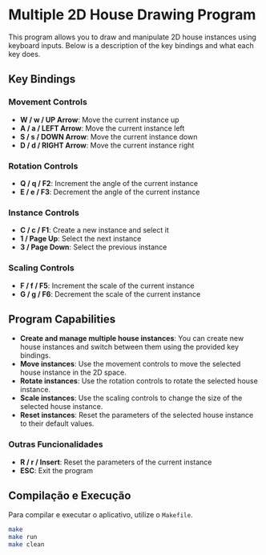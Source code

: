 # Multiple 2D House Drawing Program

This program allows you to draw and manipulate 2D house instances using keyboard inputs. Below is a description of the key bindings and what each key does.

## Key Bindings

### Movement Controls
- **W / w / UP Arrow**: Move the current instance up
- **A / a / LEFT Arrow**: Move the current instance left
- **S / s / DOWN Arrow**: Move the current instance down
- **D / d / RIGHT Arrow**: Move the current instance right

### Rotation Controls
- **Q / q / F2**: Increment the angle of the current instance
- **E / e / F3**: Decrement the angle of the current instance

### Instance Controls
- **C / c / F1**: Create a new instance and select it
- **1 / Page Up**: Select the next instance
- **3 / Page Down**: Select the previous instance

### Scaling Controls
- **F / f / F5**: Increment the scale of the current instance
- **G / g / F6**: Decrement the scale of the current instance

## Program Capabilities

- **Create and manage multiple house instances**: You can create new house instances and switch between them using the provided key bindings.
- **Move instances**: Use the movement controls to move the selected house instance in the 2D space.
- **Rotate instances**: Use the rotation controls to rotate the selected house instance.
- **Scale instances**: Use the scaling controls to change the size of the selected house instance.
- **Reset instances**: Reset the parameters of the selected house instance to their default values.

### Outras Funcionalidades

- **R / r / Insert**: Reset the parameters of the current instance
- **ESC**: Exit the program

## Compilação e Execução

Para compilar e executar o aplicativo, utilize o `Makefile`.

```sh
make
make run
make clean